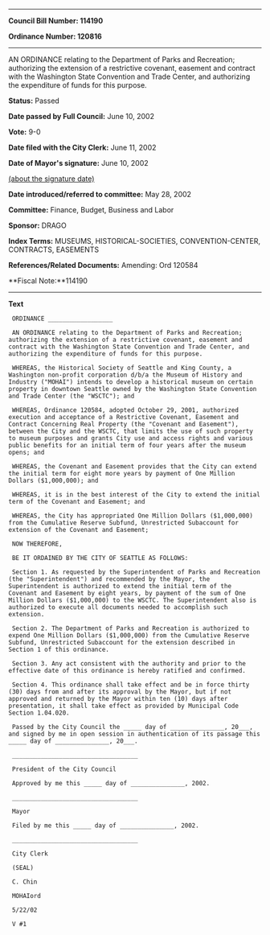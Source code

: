 

********

**Council Bill Number: 114190**
   
**Ordinance Number: 120816**
********

 AN ORDINANCE relating to the Department of Parks and Recreation; authorizing the extension of a restrictive covenant, easement and contract with the Washington State Convention and Trade Center, and authorizing the expenditure of funds for this purpose.

**Status:** Passed
   
**Date passed by Full Council:** June 10, 2002
   
**Vote:** 9-0
   
**Date filed with the City Clerk:** June 11, 2002
   
**Date of Mayor's signature:** June 10, 2002
   
[(about the signature date)](/~public/approvaldate.htm)
   
   
   
**Date introduced/referred to committee:** May 28, 2002
   
**Committee:** Finance, Budget, Business and Labor
   
**Sponsor:** DRAGO
   
   
**Index Terms:** MUSEUMS, HISTORICAL-SOCIETIES, CONVENTION-CENTER, CONTRACTS, EASEMENTS

**References/Related Documents:** Amending: Ord 120584

**Fiscal Note:**114190

********

**Text**
   
```
 ORDINANCE __________________

 AN ORDINANCE relating to the Department of Parks and Recreation; authorizing the extension of a restrictive covenant, easement and contract with the Washington State Convention and Trade Center, and authorizing the expenditure of funds for this purpose.

 WHEREAS, the Historical Society of Seattle and King County, a Washington non-profit corporation d/b/a the Museum of History and Industry ("MOHAI") intends to develop a historical museum on certain property in downtown Seattle owned by the Washington State Convention and Trade Center (the "WSCTC"); and

 WHEREAS, Ordinance 120584, adopted October 29, 2001, authorized execution and acceptance of a Restrictive Covenant, Easement and Contract Concerning Real Property (the "Covenant and Easement"), between the City and the WSCTC, that limits the use of such property to museum purposes and grants City use and access rights and various public benefits for an initial term of four years after the museum opens; and

 WHEREAS, the Covenant and Easement provides that the City can extend the initial term for eight more years by payment of One Million Dollars ($1,000,000); and

 WHEREAS, it is in the best interest of the City to extend the initial term of the Covenant and Easement; and

 WHEREAS, the City has appropriated One Million Dollars ($1,000,000) from the Cumulative Reserve Subfund, Unrestricted Subaccount for extension of the Covenant and Easement;

 NOW THEREFORE,

 BE IT ORDAINED BY THE CITY OF SEATTLE AS FOLLOWS:

 Section 1. As requested by the Superintendent of Parks and Recreation (the "Superintendent") and recommended by the Mayor, the Superintendent is authorized to extend the initial term of the Covenant and Easement by eight years, by payment of the sum of One Million Dollars ($1,000,000) to the WSCTC. The Superintendent also is authorized to execute all documents needed to accomplish such extension.

 Section 2. The Department of Parks and Recreation is authorized to expend One Million Dollars ($1,000,000) from the Cumulative Reserve Subfund, Unrestricted Subaccount for the extension described in Section 1 of this ordinance.

 Section 3. Any act consistent with the authority and prior to the effective date of this ordinance is hereby ratified and confirmed.

 Section 4. This ordinance shall take effect and be in force thirty (30) days from and after its approval by the Mayor, but if not approved and returned by the Mayor within ten (10) days after presentation, it shall take effect as provided by Municipal Code Section 1.04.020.

 Passed by the City Council the _____ day of _______________, 20___, and signed by me in open session in authentication of its passage this _____ day of _______________, 20___.

 ___________________________________

 President of the City Council

 Approved by me this _____ day of _______________, 2002.

 ___________________________________

 Mayor

 Filed by me this _____ day of _______________, 2002.

 ___________________________________

 City Clerk

 (SEAL)

 C. Chin

 MOHAIord

 5/22/02

 V #1

```

